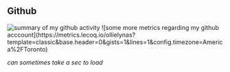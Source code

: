 
<!-- META A graphical summary of the github activity of Ollie Lynas META -->
## Github
<img src="https://myreadme.vercel.app/api/embed/ollielynas?panels=userstatistics,toprepositories,toplanguages,commitgraph" alt="summary of my github activity" onload="document.getElementById('remove-me').style.color = 'transparent'" />
![some more metrics regarding my github acccount](https://metrics.lecoq.io/ollielynas?template=classic&base.header=0&gists=1&lines=1&config.timezone=America%2FToronto)

*<div id = 'remove-me'>can  sometimes take a sec to load</div>*